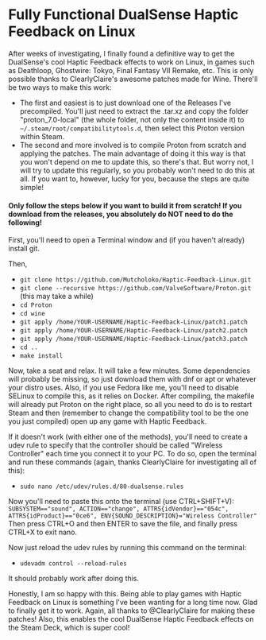# Fully Functional DualSense Haptic Feedback on Linux

After weeks of investigating, I finally found a definitive way to get the DualSense's cool Haptic Feedback effects to work on Linux, in games such as Deathloop, Ghostwire: Tokyo, Final Fantasy VII Remake, etc. This is only possible thanks to ClearlyClaire's awesome patches made for Wine.
There'll be two ways to make this work: 
- The first and easiest is to just download one of the Releases I've precompiled. You'll just need to extract the .tar.xz and copy the folder "proton_7.0-local" (the whole folder, not only the content inside it) to ```~/.steam/root/compatibilitytools.d```, then select this Proton version within Steam.
- The second and more involved is to compile Proton from scratch and applying the patches. The main advantage of doing it this way is that you won't depend on me to update this, so there's that. But worry not, I will try to update this regularly, so you probably won't need to do this at all. If you want to, however, lucky for you, because the steps are quite simple!

#### Only follow the steps below if you want to build it from scratch! If you download from the releases, you absolutely do NOT need to do the following!
First, you'll need to open a Terminal window and (if you haven't already) install git.

Then,

- ``` git clone https://github.com/Mutcholoko/Haptic-Feedback-Linux.git ```
- ``` git clone --recursive https://github.com/ValveSoftware/Proton.git ``` (this may take a while)
- ``` cd Proton ```
- ``` cd wine ```
- ```git apply /home/YOUR-USERNAME/Haptic-Feedback-Linux/patch1.patch ```
- ```git apply /home/YOUR-USERNAME/Haptic-Feedback-Linux/patch2.patch ```
- ```git apply /home/YOUR-USERNAME/Haptic-Feedback-Linux/patch3.patch ```
- ```cd .. ```
- ``` make install ```

Now, take a seat and relax. It will take a few minutes. Some dependencies will probably be missing, so just download them with dnf or apt or whatever your distro uses. Also, if you use Fedora like me, you'll need to disable SELinux to compile this, as it relies on Docker.
After compiling, the makefile will already put Proton on the right place, so all you need to do is to restart Steam and then (remember to change the compatibility tool to be the one you just compiled) open up any game with Haptic Feedback.

If it doesn't work (with either one of the methods), you'll need to create a udev rule to specify that the controller should be called "Wireless Controller" each time you connect it to your PC. To do so, open the terminal and run these commands (again, thanks ClearlyClaire for investigating all of this):
- ``` sudo nano /etc/udev/rules.d/80-dualsense.rules ```

Now you'll need to paste this onto the terminal (use CTRL+SHIFT+V): ``` SUBSYSTEM=="sound", ACTION=="change", ATTRS{idVendor}=="054c", ATTRS{idProduct}=="0ce6", ENV{SOUND_DESCRIPTION}="Wireless Controller" ```
Then press CTRL+O and then ENTER to save the file, and finally press CTRL+X to exit nano.

Now just reload the udev rules by running this command on the terminal:
- ``` udevadm control --reload-rules ```

It should probably work after doing this.

Honestly, I am so happy with this. Being able to play games with Haptic Feedback on Linux is something I've been wanting for a long time now. Glad to finally get it to work. Again, all thanks to @ClearlyClaire for making these patches!
Also, this enables the cool DualSense Haptic Feedback effects on the Steam Deck, which is super cool!

